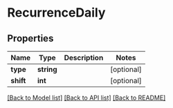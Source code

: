 # RecurrenceDaily

## Properties
Name | Type | Description | Notes
------------ | ------------- | ------------- | -------------
**type** | **string** |  | [optional] 
**shift** | **int** |  | [optional] 

[[Back to Model list]](../../README.md#documentation-for-models) [[Back to API list]](../../README.md#documentation-for-api-endpoints) [[Back to README]](../../README.md)

